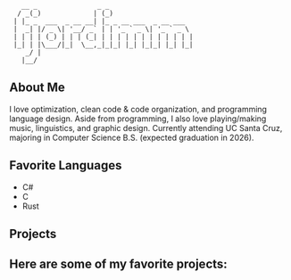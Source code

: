
```
   __ _               _ _                     
  / _(_)             | (_)                    
 | |_ _  ___  _ __ __| |_ _ __ ___  _ __ ___  
 |  _| |/ _ \| '__/ _` | | '_ ` _ \| '_ ` _ \ 
 | | | | (_) | | | (_| | | | | | | | | | | | |
 |_| | |\___/|_|  \__,_|_|_| |_| |_|_| |_| |_|
    _/ |                                      
   |__/                                       
```

## About Me
I love optimization, clean code & code organization, and programming language design.
Aside from programming, I also love playing/making music, linguistics, and graphic design.
Currently attending UC Santa Cruz, majoring in Computer Science B.S. (expected graduation in 2026).

## Favorite Languages
- C#
- C
- Rust

## Projects
Here are some of my favorite projects:
- 
